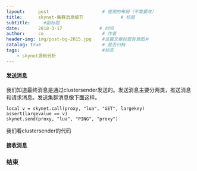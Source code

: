 ```yaml
---
layout:     post                    # 使用的布局（不需要改）
title:      skynet-集群消息细节              # 标题 
subtitle:     #副标题
date:       2018-3-17              # 时间
author:     co                      # 作者
header-img: img/post-bg-2015.jpg    #这篇文章标题背景图片
catalog: true                       # 是否归档
tags:                               #标签
    - skynet源码分析
---
```

#### 发送消息
我们知道最终消息是通过clustersender发送的。发送消息主要分两类，推送消息和请求消息。发送集群消息像下面这样。
```
local v = skynet.call(proxy, "lua", "GET", largekey)
assert(largevalue == v)
skynet.send(proxy, "lua", "PING", "proxy")

```
我们看clustersender的代码
#### 接收消息


### 结束